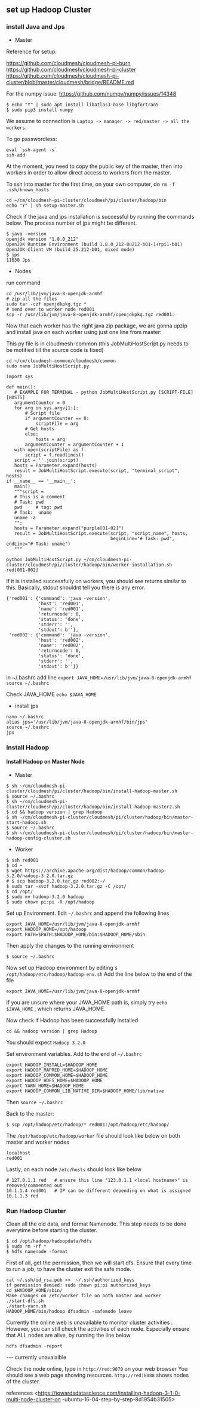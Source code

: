 ## set up Hadoop Cluster

### install Java and Jps
 - Master
 
 Reference for setup:

<https://github.com/cloudmesh/cloudmesh-pi-burn>
<https://github.com/cloudmesh/cloudmesh-pi-cluster>
<https://github.com/cloudmesh/cloudmesh-pi-cluster/blob/master/cloudmesh/bridge/README.md>

For the numpy issue:
<https://github.com/numpy/numpy/issues/14348>

```
$ echo "Y" | sudo apt install libatlas3-base libgfortran5
$ sudo pip3 install numpy
```

We assume to connection is `Laptop -> manager -> red/master -> all the workers`.

To go passwordless:

```
eval `ssh-agent -s` 
ssh-add
```

At the moment, you need to copy the public key of the master, then into
 workers in order to allow direct access to workers from the master. 

To ssh into master for the first time, on your own computer, do
`rm -f .ssh/known_hosts`

```
cd ~/cm/cloudmesh-pi-cluster/cloudmesh/pi/cluster/hadoop/bin
echo "Y" | sh setup-master.sh
```

Check if the java and jps installation is successful by running the commands
 below. The process number of jps might be different.
 
```
$ java -version
openjdk version "1.8.0_212"
OpenJDK Runtime Environment (build 1.8.0_212-8u212-b01-1+rpi1-b01)
OpenJDK Client VM (build 25.212-b01, mixed mode)
$ jps
11630 Jps
```
 
 - Nodes 

 run command 

```
cd /usr/lib/jvm/java-8-openjdk-armhf
# zip all the files
sudo tar -czf openjdkpkg.tgz *
# send over to worker node red001
scp -r /usr/lib/jvm/java-8-openjdk-armhf/openjdkpkg.tgz red001:
```

Now that each worker has the right java zip package, we are gonna upzip and
 install java on each worker using just one line from master:
 
 This py file is in cloudmesh-common (this JobMultiHostScript.py needs to be
  motified till the source code is fixed)
 ```
cd ~/cm/cloudmesh-common/cloudmesh/common
sudo nano JobMultiHostScript.py
```
 ```
 import sys
 
def main():
    # EXAMPLE FOR TERMINAL - python JobMultiHostScript.py [SCRIPT-FILE] [HOSTS]
    argumentCounter = 0
    for arg in sys.argv[1:]:
        # Script file
        if argumentCounter == 0:
            scriptFile = arg
        # Get hosts
        else:
            hosts = arg
        argumentCounter = argumentCounter + 1
    with open(scriptFile) as f:
        script = f.readlines()
    script = ''.join(script)
    hosts = Parameter.expand(hosts)
    result = JobMultiHostScript.execute(script, "terminal_script", hosts)
if __name__ == '__main__':
    main()
    """script =
    # This is a comment
    # Task: pwd
    pwd     # tag: pwd
    # Task:  uname
    uname -a
    "";
    hosts = Parameter.expand("purple[01-02]")
    result = JobMultiHostScript.execute(script, "script_name", hosts,
                                        beginLine="# Task: pwd", endLine="# Task: uname")
    """
 ```
 
 `python JobMultiHostScript.py ~/cm/cloudmesh-pi-cluster/cloudmesh/pi/cluster/hadoop/bin/worker-installation.sh red[001-002]`

If it is installed successfully on workers, you should see returns similar to
 this. Basically, stdout shouldnt tell you there is any error.
 
```
{'red001': {'command': 'java -version',
            'host': 'red001',
            'name': 'red001',
            'returncode': 0,
            'status': 'done',
            'stderr': '',
            'stdout': b''},
 'red002': {'command': 'java -version',
            'host': 'red002',
            'name': 'red002',
            'returncode': 0,
            'status': 'done',
            'stderr': '',
            'stdout': b''}}
```


in ~/.bashrc add line `export JAVA_HOME=/usr/lib/jvm/java-8-openjdk-armhf`
`source ~/.bashrc`

Check JAVA_HOME
`echo $JAVA_HOME`

 - install jps
 
```
nano ~/.bashrc
alias jps='/usr/lib/jvm/java-8-openjdk-armhf/bin/jps'
source ~/.bashrc
jps
```

### Install Hadoop

#### Install Hadoop on Master Node  

 - Master
 
```buildoutcfg
$ sh ~/cm/cloudmesh-pi-cluster/cloudmesh/pi/cluster/hadoop/bin/install-hadoop-master.sh
$ source ~/.bashrc
$ sh ~/cm/cloudmesh-pi-cluster/cloudmesh/pi/cluster/hadoop/bin/install-hadoop-master2.sh
$ cd && hadoop version | grep Hadoop
$ sh ~/cm/cloudmesh-pi-cluster/cloudmesh/pi/cluster/hadoop/bin/master-start-hadoop.sh
$ source ~/.bashrc
$ sh ~/cm/cloudmesh-pi-cluster/cloudmesh/pi/cluster/hadoop/bin/master-hadoop-config-cluster.sh
```

 - Worker

```
$ ssh red001
$ cd ~
$ wget https://archive.apache.org/dist/hadoop/common/hadoop-3.2.0/hadoop-3.2.0.tar.gz
# $ scp hadoop-3.2.0.tar.gz red002:~/
$ sudo tar -xvzf hadoop-3.2.0.tar.gz -C /opt/
$ cd /opt/
$ sudo mv hadoop-3.2.0 hadoop
$ sudo chown pi:pi -R /opt/hadoop
```

Set up Environment. Edit `~/.bashrc` and append the following lines
```buildoutcfg
export JAVA_HOME=/usr/lib/jvm/java-8-openjdk-armhf
export HADOOP_HOME=/opt/hadoop
export PATH=$PATH:$HADOOP_HOME/bin:$HADOOP_HOME/sbin
```

Then apply the changes to the running environment
```
$ source ~/.bashrc
```

Now set up Hadoop environment by editing `$ /opt/hadoop/etc/hadoop/hadoop-env.sh`
Add the line below to the end of the file
```
export JAVA_HOME=/usr/lib/jvm/java-8-openjdk-armhf
```
If you are unsure where your JAVA_HOME path is, simply try 
`echo $JAVA_HOME`
, which returns JAVA_HOME.

Now check if Hadoop has been successfully installed
```buildoutcfg
cd && hadoop version | grep Hadoop
```
You should expect `Hadoop 3.2.0`

Set environment variables. Add to the end of `~/.bashrc`
```buildoutcfg
export HADOOP_INSTALL=$HADOOP_HOME
export HADOOP_MAPRED_HOME=$HADOOP_HOME
export HADOOP_COMMON_HOME=$HADOOP_HOME
export HADOOP_HDFS_HOME=$HADOOP_HOME
export YARN_HOME=$HADOOP_HOME
export HADOOP_COMMON_LIB_NATIVE_DIR=$HADOOP_HOME/lib/native
```
Then `source ~/.bashrc`


Back to the master:
```buildoutcfg
$ scp /opt/hadoop/etc/hadoop/* red001:/opt/hadoop/etc/hadoop/
```

The `/opt/hadoop/etc/hadoop/worker` file should look like below on both master
 and worker nodes
 
```
localhost
red001
```

Lastly, on each node `/etc/hosts` should look like below
```
# 127.0.1.1 red   # ensure this line "123.0.1.1 <local hostname>" is removed/commented out   
10.1.1.4 red001   # IP can be different depending on what is assigned
10.1.1.3 red
```

### Run Hadoop Cluster 

Clean all the old data, and format Namenode. This step needs to be done
 everytime before starting the cluster.

```
$ cd /opt/hadoop/hadoopdata/hdfs
$ sudo rm -rf *
$ hdfs namenode -format
```

First of all, get the permission, then we will start dfs. Ensure that every time
 to run a job, to have the cluster exit
 the safe mode. 

```
cat ~/.ssh/id_rsa.pub >>  ~/.ssh/authorized_keys
if permission demied: sudo chown pi:pi authorized_keys
cd $HADOOP_HOME/sbin/
Make changes on /etc/worker file on both master and worker
./start-dfs.sh
./start-yarn.sh
HADOOP_HOME/bin/hadoop dfsadmin -safemode leave
```

Currently the online web is unavailable to monitor cluster activities
. However, you can still check the activities of each node. Especially ensure
 that ALL nodes are alive, by running the line below

```
hdfs dfsadmin -report
```

--- currently unavaialble

Check the node online, type in `http://red:9870` on your web browser
You should see a web page showing resources.
`http://red:8088` shows nodes of the cluster. 


references 
<https://towardsdatascience.com/installing-hadoop-3-1-0-multi-node-cluster-on
-ubuntu-16-04-step-by-step-8d1954b31505>